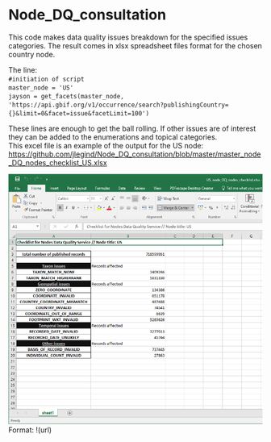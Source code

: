 # Node_DQ_consultation

This code makes data quality issues breakdown for the specified issues categories. The result comes in xlsx spreadsheet files format for the chosen country node.

The line:  
`#initiation of script`  
`master_node = 'US'`  
`jayson = get_facets(master_node, 'https://api.gbif.org/v1/occurrence/search?publishingCountry={}&limit=0&facet=issue&facetLimit=100')`  

These lines are enough to get the ball rolling. If other issues are of interest they can be added to the enumerations and topical categories.  
This excel file is an example of the output for the US node: https://github.com/jlegind/Node_DQ_consultation/blob/master/master_node_DQ_nodes_checklist_US.xlsx

![sample image](https://github.com/jlegind/Node_DQ_consultation/blob/master/sample_xlsx_file.png)  
Format: !(url)
